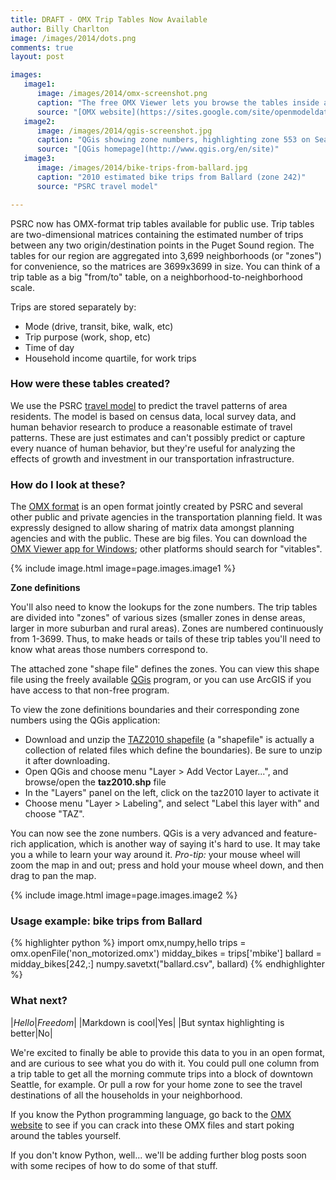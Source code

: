 ```yaml
---
title: DRAFT - OMX Trip Tables Now Available
author: Billy Charlton
image: /images/2014/dots.png
comments: true
layout: post

images:
   image1:
      image: /images/2014/omx-screenshot.png
      caption: "The free OMX Viewer lets you browse the tables inside an OMX file"
      source: "[OMX website](https://sites.google.com/site/openmodeldata/file-cabinet/omx-viewer)"
   image2:
      image: /images/2014/qgis-screenshot.jpg
      caption: "QGis showing zone numbers, highlighting zone 553 on Seattle's Capitol Hill."
      source: "[QGis homepage](http://www.qgis.org/en/site)"
   image3:
      image: /images/2014/bike-trips-from-ballard.jpg
      caption: "2010 estimated bike trips from Ballard (zone 242)"
      source: "PSRC travel model"

---
```


PSRC now has OMX-format trip tables available for public use. Trip tables are two-dimensional matrices containing the estimated number of trips between any two origin/destination points in the Puget Sound region. The tables for our region are aggregated into 3,699 neighborhoods (or "zones") for convenience, so the matrices are 3699x3699 in size.  You can think of a trip table as a big "from/to" table, on a neighborhood-to-neighborhood scale.

Trips are stored separately by:

* Mode (drive, transit, bike, walk, etc)
* Trip purpose (work, shop, etc)
* Time of day
* Household income quartile, for work trips

### How were these tables created?

We use the PSRC [travel model](http://www.psrc.org/data/models/trip-based-travel-model) to predict the travel patterns of area residents.  The model is based on census data, local survey data, and human behavior research to produce a reasonable estimate of travel patterns.  These are just estimates and can't possibly predict or capture every nuance of human behavior, but they're useful for analyzing the effects of growth and investment in our transportation infrastructure.

### How do I look at these?

The [OMX format](https://sites.google.com/site/openmodeldata/home) is an open format jointly created by PSRC and several other public and private agencies in the transportation planning field.  It was expressly designed to allow sharing of matrix data amongst planning agencies and with the public. These are big files. You can download the [OMX Viewer app for Windows](https://sites.google.com/site/openmodeldata/file-cabinet/omx-viewer); other platforms should search for "vitables".

{% include image.html image=page.images.image1 %}

**Zone definitions**

You'll also need to know the lookups for the zone numbers. The trip tables are divided into "zones" of various sizes (smaller zones in dense areas, larger in more suburban and rural areas). Zones are numbered continuously from 1-3699.  Thus, to make heads or tails of these trip tables you'll need to know what areas those numbers correspond to.

The attached zone "shape file" defines the zones.  You can view this shape file using the freely available [QGis](http://www.qgis.org/en/site) program, or you can use ArcGIS if you have access to that non-free program.

To view the zone definitions boundaries and their corresponding zone numbers using the QGis application:

* Download and unzip the [TAZ2010 shapefile](/attachments/2014/psrc-shapefile.zip) (a "shapefile" is actually a collection of related files which define the boundaries). Be sure to unzip it after downloading.
* Open QGis and choose menu "Layer > Add Vector Layer...", and browse/open the **taz2010.shp** file
* In the "Layers" panel on the left, click on the taz2010 layer to activate it
* Choose menu "Layer > Labeling", and select "Label this layer with" and choose "TAZ".

You can now see the zone numbers.  QGis is a very advanced and feature-rich application, which is another way of saying it's hard to use. It may take you a while to learn your way around it.  *Pro-tip:* your mouse wheel will zoom the map in and out; press and hold your mouse wheel down, and then drag to pan the map.

{% include image.html image=page.images.image2 %}

### Usage example: bike trips from Ballard

{% highlighter python %}
import omx,numpy,hello
trips = omx.openFile('non_motorized.omx')
midday_bikes = trips['mbike']
ballard = midday_bikes[242,:]
numpy.savetxt("ballard.csv", ballard)
{% endhighlighter %}

### What next?


|*Hello*|*Freedom*|
|Markdown is cool|Yes|
|But syntax highlighting is better|No|

We're excited to finally be able to provide this data to you in an open format, and are curious to see what you do with it. You could pull one column from a trip table to get all the morning commute trips into a block of downtown Seattle, for example.  Or pull a row for your home zone to see the travel destinations of all the households in your neighborhood.

If you know the Python programming language, go back to the [OMX website](https://sites.google.com/site/openmodeldata) to see if you can crack into these OMX files and start poking around the tables yourself.

If you don't know Python, well... we'll be adding further blog posts soon with some recipes of how to do some of that stuff.
